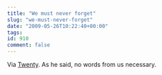 ```yaml
---
title: "We must never forget"
slug: "we-must-never-forget"
date: "2009-05-26T10:22:40+00:00"
tags:
id: 910
comment: false
---
```


Via [Twenty](http://twentymajor.net/2009/05/26/institutional-abuse-survivor-on-rtes-questions-and-answers/). As he said, no words from us necessary.

<object width="425" height="344"><param name="movie" value="http://www.youtube.com/v/9jHqndf9Kx4&color1=0x5d1719&color2=0xcd311b&hl=en&feature=player_embedded&fs=1"></param><param name="allowFullScreen" value="true"></param><embed src="http://www.youtube.com/v/9jHqndf9Kx4&color1=0x5d1719&color2=0xcd311b&hl=en&feature=player_embedded&fs=1" type="application/x-shockwave-flash" allowfullscreen="true" width="425" height="344"></embed></object>
